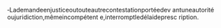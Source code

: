 ‐Lademandeenjusticeoutouteautrecontestationportéedev antuneautorité oujuridiction,mêmeincompétent e,interromptledélaidepresc ription.